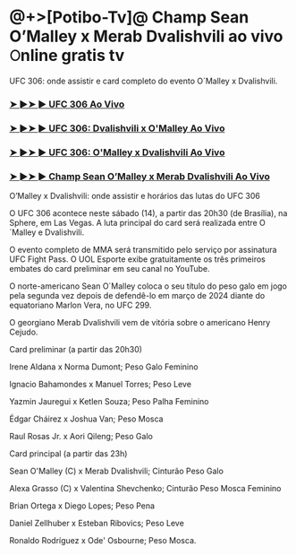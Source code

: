 # @+>[Potibo-Tv]@ Champ Sean O’Malley x Merab Dvalishvili ao vivo 𝙾nline gratis tv

UFC 306: onde assistir e card completo do evento O´Malley x Dvalishvili.

<h3><a href="https://cutt.ly/2eR39DYI">➤ ►➤ ► UFC 306 Ao Vivo</a></h3>

<h3><a href="https://cutt.ly/2eR39DYI">➤ ►➤ ► UFC 306: Dvalishvili x O'Malley Ao Vivo</a></h3>

<h3><a href="https://cutt.ly/2eR39DYI">➤ ►➤ ► UFC 306: O'Malley x Dvalishvili Ao Vivo</a></h3>

<h3><a href="https://cutt.ly/2eR39DYI">➤ ►➤ ► Champ Sean O’Malley x Merab Dvalishvili Ao Vivo</a></h3>

O’Malley x Dvalishvili: onde assistir e horários das lutas do UFC 306

O UFC 306 acontece neste sábado (14), a partir das 20h30 (de Brasília), na Sphere, em Las Vegas. A luta principal do card será realizada entre O´Malley e Dvalishvili.

O evento completo de MMA será transmitido pelo serviço por assinatura UFC Fight Pass. O UOL Esporte exibe gratuitamente os três primeiros embates do card preliminar em seu canal no YouTube.

O norte-americano Sean O´Malley coloca o seu título do peso galo em jogo pela segunda vez depois de defendê-lo em março de 2024 diante do equatoriano Marlon Vera, no UFC 299.

O georgiano Merab Dvalishvili vem de vitória sobre o americano Henry Cejudo.

Card preliminar (a partir das 20h30)

Irene Aldana x Norma Dumont; Peso Galo Feminino

Ignacio Bahamondes x Manuel Torres; Peso Leve

Yazmin Jauregui x Ketlen Souza; Peso Palha Feminino

Édgar Cháirez x Joshua Van; Peso Mosca

Raul Rosas Jr. x Aori Qileng; Peso Galo

Card principal (a partir das 23h)

Sean O'Malley (C) x Merab Dvalishvili; Cinturão Peso Galo

Alexa Grasso (C) x Valentina Shevchenko; Cinturão Peso Mosca Feminino

Brian Ortega x Diego Lopes; Peso Pena

Daniel Zellhuber x Esteban Ribovics; Peso Leve

Ronaldo Rodríguez x Ode' Osbourne; Peso Mosca.
